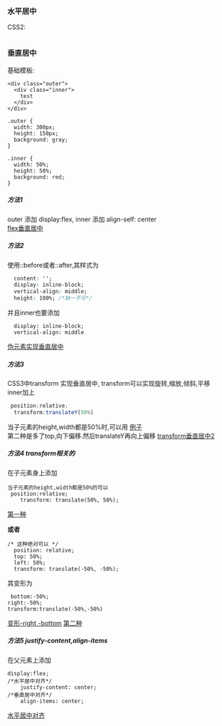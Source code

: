 ### 水平居中
CSS2:
```css

```




### 垂直居中
基础模板:  
```
<div class="outer">
  <div class="inner">
    test
  </div>
</div>

.outer {
  width: 300px;
  height: 150px;
  background: gray;
}

.inner {
  width: 50%;
  height: 50%;
  background: red;
}
```
##### 方法1
outer 添加 display:flex,
inner 添加 align-self: center  
[flex垂直居中](https://jsfiddle.net/areYouOk/0q581jd3/10/)
##### 方法2
使用::before或者::after,其样式为  
```css
  content: '';
  display: inline-block;
  vertical-align: middle;
  height: 100%; /*缺一不可*/
```
并且inner也要添加  
```
  display: inline-block;
  vertical-align: middle
```
[伪元素实现垂直居中](https://jsfiddle.net/areYouOk/0q581jd3/16/)

##### 方法3
CSS3中transform 实现垂直居中,
transform可以实现旋转,缩放,倾斜,平移  
inner加上  
```js
 position:relative;
  transform:translateY(50%)
```
当子元素的height,width都是50%时,可以用
[例子](https://jsfiddle.net/areYouOk/0q581jd3/16/)  
第二种是多了top,向下偏移.然后translateY再向上偏移
[transform垂直居中2](https://jsfiddle.net/areYouOk/0q581jd3/20/) 

##### 方法4 transform相关的
在子元素身上添加  
```
当子元素的height,width都是50%的可以
 position:relative;
    transform: translate(50%, 50%);
```
[第一种](https://jsfiddle.net/areYouOk/0q581jd3/32/)

**或者**
```
/* 这种绝对可以 */
  position: relative;
  top: 50%;
  left: 50%;
  transform: translate(-50%, -50%);
  ```  
  其变形为  
  ```
   bottom:-50%;
 right:-50%;
 transform:translate(-50%,-50%)
  ```
  [变形-right,-bottom](https://jsfiddle.net/areYouOk/0q581jd3/61/)
[第二种](https://jsfiddle.net/areYouOk/0q581jd3/31/)
##### 方法5 justify-content,align-items
在父元素上添加  
```
display:flex;
/*水平居中对齐*/
    justify-content: center;
/*垂直居中对齐*/    
    align-items: center;  
```
[水平居中对齐](https://jsfiddle.net/areYouOk/0q581jd3/42/)
